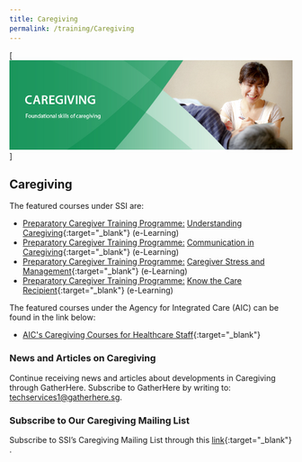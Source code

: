 ```yaml
---
title: Caregiving
permalink: /training/Caregiving
---
```

[![enter image description here](/images/training/caregiving_SSI_header-banner-757-x-239px9.jpg)]


## Caregiving   

The featured courses under SSI are:   
-   [Preparatory Caregiver Training Programme:](http://learningcloud.sg/pages/coursedescription.jsf?courseId=752497&catalogId=1700) [Understanding Caregiving](https://learningcloud.sg/pages/coursedescription.jsf?courseId=752497&catalogId=1700){:target="_blank"}   (e-Learning)
-   [Preparatory Caregiver Training Programme:](http://learningcloud.sg/pages/coursedescription.jsf?courseId=926394&catalogId=1700) [Communication in Caregiving](https://learningcloud.sg/pages/coursedescription.jsf?courseId=926394&catalogId=1700){:target="_blank"}   (e-Learning) 
-   [Preparatory Caregiver Training Programme:](http://learningcloud.sg/pages/coursedescription.jsf?courseId=926403&catalogId=1700) [Caregiver Stress and Management](https://learningcloud.sg/pages/coursedescription.jsf?courseId=926403&catalogId=1700){:target="_blank"}   (e-Learning)
-   [Preparatory Caregiver Training Programme:](http://learningcloud.sg/pages/coursedescription.jsf?courseId=926363&catalogId=1700) [Know the Care Recipient](https://learningcloud.sg/pages/coursedescription.jsf?courseId=926363&catalogId=1700){:target="_blank"}   (e-Learning)

The featured courses under the Agency for Integrated Care (AIC) can be found in the link below:

-   [AIC's Caregiving Courses for Healthcare Staff](http://partners.aic.sg/trainingcalendar){:target="_blank"}   

### News and Articles on Caregiving   

Continue receiving news and articles about developments in Caregiving through GatherHere. Subscribe to GatherHere by writing to: <techservices1@gatherhere.sg>.

### Subscribe to Our Caregiving Mailing List   

Subscribe to SSI’s Caregiving Mailing List through this [link](https://form.gov.sg/5d89ee5d0c67f000120d05f7){:target="_blank"} .
